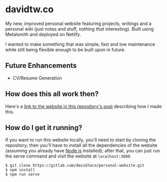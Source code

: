 # davidtw.co
My new, improved personal website featuring projects, writings and a personal wiki (just notes and stuff, nothing *that* interesting). Built using Metalsmith and deployed on Netlify.

I wanted to make something that was simple, fast and low maintenance while still being flexible enough to be built upon in future.

## Future Enhancements
- CV/Resume Generation

## How does this all work then?
Here's a [link to the website in this repository's post](https://davidtw.co/writings/2017/rebuilding-my-portfolio/) describing how I made this.

## How do I get it running?
If you want to run this website locally, you'll need to start by cloning the repository; then you'll have to install all the dependencies of the website (assuming you already have [Node.js](https://nodejs.org/en/) installed); after that, you can just run the serve command and visit the website at `localhost:3000`:

```
$ git clone https://gitlab.com/davidtwco/personal-website.git
$ npm install
$ npm run serve
```
